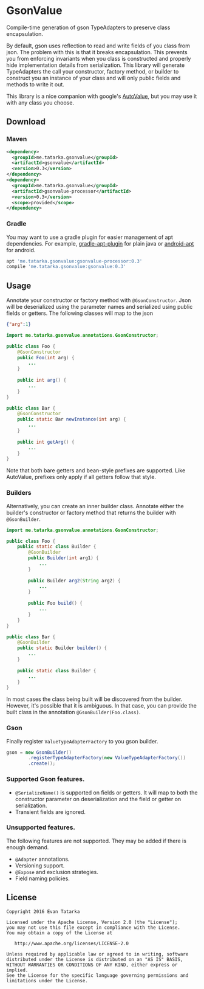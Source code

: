 # GsonValue

Compile-time generation of gson TypeAdapters to preserve class encapsulation. 

By default, gson uses reflection to read and write fields of you class from json. The problem with
this is that it breaks encapsulation. This prevents you from enforcing invariants when you class is
constructed and properly hide implementation details from serialization. This library will generate
TypeAdapters the call your constructor, factory method, or builder to construct you an instance of
your class and will only public fields and methods to write it out. 

This library is a nice companion with google's
[AutoValue](https://github.com/google/auto/tree/master/value), but you may use it with any class you
choose.

## Download

### Maven
```xml
<dependency>
  <groupId>me.tatarka.gsonvalue</groupId>
  <artifactId>gsonvalue</artifactId>
  <version>0.3</version>
</dependency>
<dependency>
  <groupId>me.tatarka.gsonvalue</groupId>
  <artifactId>gsonvalue-processor</artifactId>
  <version>0.3</version>
  <scope>provided</scope>
</dependency>
```

### Gradle

You may want to use a gradle plugin for easier management of apt dependencies. For example,
[gradle-apt-plugin](https://github.com/tbroyer/gradle-apt-plugin) for plain java or
[android-apt](https://bitbucket.org/hvisser/android-apt) for android.

```groovy
apt 'me.tatarka.gsonvalue:gsonvalue-processor:0.3'
compile 'me.tatarka.gsonvalue:gsonvalue:0.3'
```

## Usage 

Annotate your constructor or factory method with `@GsonConstructor`. Json will be deserialized using
the parameter names and serialized using public fields or getters. The following classes will map to
the json
```json
{"arg":1}
```

```java
import me.tatarka.gsonvalue.annotations.GsonConstructor;

public class Foo {
    @GsonConstructor
    public Foo(int arg) {
        ...
    }
    
    public int arg() {
        ...
    }
}

public class Bar {
    @GsonConstructor
    public static Bar newInstance(int arg) {
        ...
    }
    
    public int getArg() {
        ...
    }
}
```
Note that both bare getters and bean-style prefixes are supported. Like AutoValue, prefixes only
apply if all getters follow that style.

### Builders

Alternatively, you can create an inner builder class. Annotate either the builder's constructor or
 factory method that returns the builder with `@GsonBuilder`.

```java
import me.tatarka.gsonvalue.annotations.GsonConstructor;

public class Foo {
    public static class Builder {
        @GsonBuilder
        public Builder(int arg1) {
            ...
        }
        
        public Builder arg2(String arg2) {
            ...
        }
        
        public Foo build() {
            ...
        }
    }
}

public class Bar {
    @GsonBuilder
    public static Builder builder() {
        ...
    }
    
    public static class Builder {
        ...
    }
}
```

In most cases the class being built will be discovered from the builder. However, it's possible that
it is ambiguous. In that case, you can provide the built class in the annotation
`@GsonBuilder(Foo.class)`.

### Gson

Finally register `ValueTypeAdapterFactory` to you gson builder.
```java
gson = new GsonBuilder()
        .registerTypeAdapterFactory(new ValueTypeAdapterFactory())
        .create();
```

### Supported Gson features.

* `@SerializeName()` is supported on fields or getters. It will map to both the constructor
parameter on deserialization and the field or getter on serialization.
* Transient fields are ignored.

### Unsupported features.

The following features are not supported. They may be added if there is enough demand.

* `@Adapter` annotations.
* Versioning support.
* `@Expose` and exclusion strategies.
* Field naming policies.

## License

    Copyright 2016 Evan Tatarka
    
    Licensed under the Apache License, Version 2.0 (the "License");
    you may not use this file except in compliance with the License.
    You may obtain a copy of the License at
    
       http://www.apache.org/licenses/LICENSE-2.0
    
    Unless required by applicable law or agreed to in writing, software
    distributed under the License is distributed on an "AS IS" BASIS,
    WITHOUT WARRANTIES OR CONDITIONS OF ANY KIND, either express or implied.
    See the License for the specific language governing permissions and
    limitations under the License.

